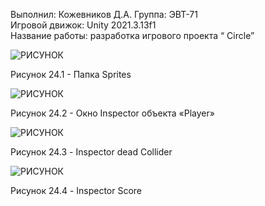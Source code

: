 Выполнил: Кожевников Д.А. 
Группа: ЭВТ-71  
Игровой движок: Unity 2021.3.13f1  
Название работы: разработка игрового проекта “ Circle”




![РИСУНОК](https://gspics.org/images/2022/12/03/0XeYVw.png)  

Рисунок 24.1 - Папка Sprites 

![РИСУНОК](https://gspics.org/images/2022/12/03/0Xej3h.png)  

Рисунок 24.2 - Окно Inspector объекта «Player»

![РИСУНОК](https://gspics.org/images/2022/12/03/0XeqyN.png)  

Рисунок 24.3 - Inspector dead Collider

![РИСУНОК](https://gspics.org/images/2022/12/03/0Xf89s.png)  

Рисунок 24.4 - Inspector Score

